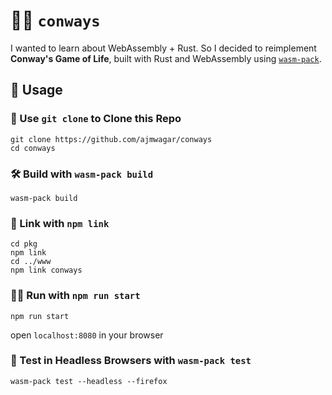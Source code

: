 # 🦀🌱 `conways`

I wanted to learn about WebAssembly + Rust. So I decided to reimplement **Conway's Game of Life**, built with Rust and WebAssembly using
[`wasm-pack`](https://github.com/rustwasm/wasm-pack).

## 🚴 Usage

### 🐑 Use `git clone` to Clone this Repo

```
git clone https://github.com/ajmwagar/conways
cd conways
```

### 🛠️ Build with `wasm-pack build`

```
wasm-pack build
```

### 🔗 Link with `npm link`
```
cd pkg
npm link
cd ../www
npm link conways
```

### 🏃‍♂️ Run with `npm run start`

```
npm run start
```
open `localhost:8080` in your browser

### 🔬 Test in Headless Browsers with `wasm-pack test`

```
wasm-pack test --headless --firefox
```
